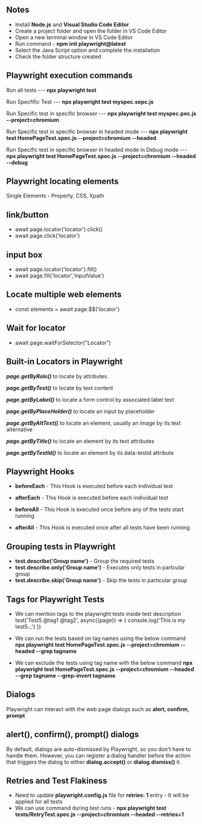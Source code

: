 Notes
------------------
* Install **Node.js** and **Visual Studio Code Editor**
* Create a project folder and open the folder in VS Code Editor
* Open a new terminal window in VS Code Editor
* Run command - **npm init playwright@latest**
* Select the Java Script option and complete the installation
* Check the folder structure created

Playwright execution commands
-----------------------------
Run all tests --- **npx playwright test**

Run Specfific Test --- **npx playwright test myspec.sepc.js**

Run Specific test in specific browser --- **npx playwright test myspec.pec.js --project=chromium**

Run Specific test in specific browser in headed mode --- **npx playwright test HomePageTest.spec.js --project=chromium --headed**

Run Specific test in specific browser in headed mode in Debug mode --- **npx playwright test HomePageTest.spec.js --project=chromium --headed --debug**

Playwright locating elements
---------------------------------
Single Elements - Property, CSS, Xpath

link/button
-------------
* await page.locator('locator').click()
* await page.click('locator')

input box
--------------
* await page.locator('locator').fill()
* await page.fill('locator','inputValue')

Locate multiple web elements
-----------------------------
* const elements = await page.$$('locator')

Wait for locator
------------------
* await page.waitForSelector("Locator")

Built-in Locators in Playwright
----------------------------------
***page.getByRole()*** to locate by attributes

***page.getByText()*** to locate by text content

***page.getByLabel()*** to locate a form control by associated label text

***page.getByPlaceHolder()*** to locate an input by placeholder

***page.getByAltText()*** to locate an element, usually an image by its text alternative

***page.getByTitle()*** to locate an element by its text attributes

***page.getByTestId()*** to locate an element by its data-testid attribute

Playwright Hooks
----------------
* **beforeEach** - This Hook is executed before each individual test
* **afterEach** - This Hook is executed before each individual test

* **beforeAll** - This Hook is executed once before any of the tests start running
* **afterAll** - This Hook is executed once after all tests have been running

Grouping tests in Playwright
----------------------------------
* **test.describe('Group name')** - Group the required tests
* **test.describe.only('Group name')** - Executes only tests in partcular group
* **test.describe.skip('Group name')** - Skip the tests in particular group

Tags for Playwright Tests
--------------------------
* We can mention tags to the playwright tests inside test description
  test('Test5 @tag1 @tag2', async({page}) => {
      console.log('This is my test5...')
  })

* We can run the tests based on tag names using the below command
  **npx playwright test HomePageTest.spec.js --project=chromium --headed --grep tagname**

* We can exclude the tests using tag name with the below command
  **npx playwright test HomePageTest.spec.js --project=chromium --headed --grep tagname --grep-invert tagname**

Dialogs
---------
Playwright can interact with the web page dialogs such as **alert, confirm, prompt**

alert(), confirm(), prompt() dialogs
-------------------------------------
By default, dialogs are auto-dismissed by Playwright, so you don't have to handle them. However, you can register a dialog handler before the action that triggers the dialog to either **dialog.accept()** or **dialog.dismiss()** it.

Retries and Test Flakiness
---------------------------
* Need to update **playwright.config.js** file for **retries: 1** entry - It will be applied for all tests
* We can use command during test runs - **npx playwright test tests/RetryTest.spec.js --project=chromium --headed --retries=1**